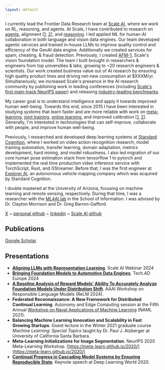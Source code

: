 ```yaml
---
layout: default
---
```


I currently lead the Frontier Data Research team at [Scale AI](https://scale.com/), where we work on RL, reasoning, and agents. At Scale, I have contributed to research on [agents](https://x.com/SeanHendryx/status/1836853180967031098), alignment [[1](https://x.com/SeanHendryx/status/1849522272824123686), [2](https://x.com/SeanHendryx/status/1854710361687310418)], and [reasoning](https://arxiv.org/abs/2409.03733). I led applied ML for human-AI collaboration in both language and vision data engines. Our team developed agentic services and trained in-house LLMs to improve quality control and efficiency of the GenAI data engine. Additionally we created services for spam, cheating, & fraud detection. Previously, I created [AFM-1](https://scale.com/blog/afm1), Scale's vision foundation model. The team I built brought in researchers & engineers from top universities & labs, growing to ~20 research engineers & scientists. Our work created business value out of AI research by ensuring high quality product lines and driving net-new consumption at $XXXM/yr. Simultaneously, we increased Scale's presence in the AI research community by publishing work in leading conferences (including [Scale's first main-track NeurIPS paper](https://proceedings.neurips.cc/paper_files/paper/2024/hash/d46f127a80dc58cbc0732a717285c43a-Abstract-Conference.html)) and releasing [industry-leading benchmarks](https://scale.com/leaderboard).

My career goal is to understand intelligence and apply it towards improved human well-being. Towards this end, since 2015 I have been interested in studying _systems_ that learn faster and are more reliable with work on [meta-learning](https://meta-learn.github.io/2020/papers/44_paper.pdf), [joint training](https://scale.com/blog/afm1), [online learning](https://neurips2021workshopfl.github.io/NFFL-2021/papers/2021/Hendryx2021.pdf), and improved calibration [[1](https://arxiv.org/abs/2311.14743), [2](https://arxiv.org/abs/2401.12129)]. Generally, I'm interested in technologies that can self-improve, collaborate with people, and improve human well-being.

Previously, I researched and developed deep learning systems at [Standard Cognition](https://standard.ai/), where I worked on video action recognition research, model training automation, transfer learning, domain adaptation, metrics development, hard mining, and model robustness. I also led migration of our core human pose estimation stack from tensorflow 1 to pytorch and implemented the real time production video inference service with TorchScript, Rust, and GStreamer. Before that, I was the first engineer at [Explorer AI](https://www.crunchbase.com/organization/explorer-ai), an autonomous vehicle mapping company which was acquired by Standard Cognition.

I double mastered at the University of Arizona, focusing on machine learning and remote sensing, respectively. During that time, I was a researcher with the [ML4AI lab](https://ml4ai.github.io/) in the School of Information. I was advised by Dr. Clayton Morrison and Dr. Greg Barron-Gafford.

[//]: # "[Curriculum vitae](./assets/Sean_Hendryx_CV.pdf)"
[X](https://x.com/SeanHendryx) ~ [personal github](https://github.com/SMHendryx) ~ [linkedin](https://www.linkedin.com/in/sean-hendryx-43894056/) ~ [Scale AI github](https://github.com/hendryx-scale)



## Publications
[Google Scholar](https://scholar.google.com/citations?user=BFyfAV4AAAAJ&hl=en&oi=ao)

## Presentations
 - **[Aligning LLMs with Representation Learning](https://exchange.scale.com/public/videos/aligning-llms-with-representation-learning-2024-12-05)**. Scale AI Webinar 2024
 - **[Bringing Foundation Models to Automotive Data Engines](https://www.autonomous-driving-berlin.com/)**. Tech.AD Europe 2024
 - **[A Baseline Analysis of Reward Models' Ability To Accurately Analyze Foundation Models Under Distribution Shift](https://sites.google.com/vectorinstitute.ai/relm2024/home?authuser=0)**. AAAI Workshop on Responsible Language Models (ReLM 2024).
 - **Federated Reconnaissance: A New Framework for Distributed Continual Learning**. Autonomy and Edge Computing session at the Fifth Annual [Workshop on Naval Applications of Machine Learning](https://sites.google.com/go.spawar.navy.mil/naml) (NAML 2021).
 - **Balancing Machine Learning Innovation and Scalability in Fast Growing Startups**. Guest lecture in the Winter 2021 graduate course *Machine Learning: Special Topics* taught by Dr. Paul J. Atzberger at University of California Santa Barbara.
 - **Meta-Learning Initializations for Image Segmentation**. NeurIPS 2020 Meta-Learning Workshop. [https://meta-learn.github.io/2020/](https://meta-learn.github.io/2020/)
 - **[Continual Progress in Cascading Model Systems by Ensuring Reproducible State](https://www.deeplearningworld.com/las-vegas/2020/agenda/#session78711)**. Keynote speech at Deep Learning World 2020.
